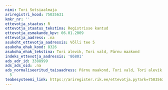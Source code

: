 ```yaml
---
nimi: Tori Sotsiaalmaja
ariregistri_kood: 75035631
kmkr_nr: ''
ettevotja_staatus: R
ettevotja_staatus_tekstina: Registrisse kantud
ettevotja_esmakande_kpv: 06.01.2009
ettevotja_aadress: .na
asukoht_ettevotja_aadressis: Võlli tee 5
asukoha_ehak_kood: 8326
asukoha_ehak_tekstina: Tori alevik, Tori vald, Pärnu maakond
indeks_ettevotja_aadressis: '86801'
ads_adr_id: 3388999
ads_ads_oid: .na
ads_normaliseeritud_taisaadress: Pärnu maakond, Tori vald, Tori alevik, Võlli tee
  5
teabesysteemi_link: https://ariregister.rik.ee/ettevotja.py?ark=75035631&ref=rekvisiidid
---
```

